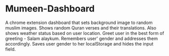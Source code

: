 # Mumeen-Dashboard
A chrome extension dashboard that sets background image to random muslim images.
Shows random Quran verses and their translations.
Also shows weather status based on user location.
Greet user in the best form of greeting - Salam alaykum.
Remembers user' gender and addresses them accordingly.
Saves user gender to her localStorage and hides the input field.

